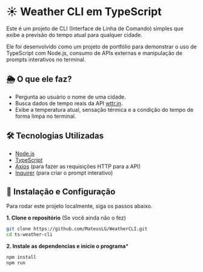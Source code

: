 # ☀️ Weather CLI em TypeScript

Este é um projeto de CLI (Interface de Linha de Comando) simples que exibe a previsão do tempo atual para qualquer cidade.

Ele foi desenvolvido como um projeto de portfólio para demonstrar o uso de TypeScript com Node.js, consumo de APIs externas e manipulação de prompts interativos no terminal.

## 🌦️ O que ele faz?

* Pergunta ao usuário o nome de uma cidade.
* Busca dados de tempo reais da API [wttr.in](https://wttr.in).
* Exibe a temperatura atual, sensação térmica e a condição do tempo de forma limpa no terminal.

## 🛠️ Tecnologias Utilizadas

* [Node.js](https://nodejs.org/)
* [TypeScript](https://www.typescriptlang.org/)
* [Axios](https://axios-http.com/) (para fazer as requisições HTTP para a API)
* [Inquirer](https://www.npmjs.com/package/inquirer) (para criar o prompt interativo)

## 🚀 Instalação e Configuração

Para rodar este projeto localmente, siga os passos abaixo.

**1. Clone o repositório**
(Se você ainda não o fez)
```bash
git clone https://github.com/MateusLG/WeatherCLI.git
cd ts-weather-cli
```

**2. Instale as dependencias e inicie o programa***
```bash
npm install
npm run
```
